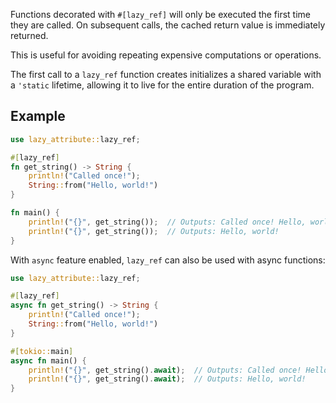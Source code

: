 Functions decorated with `#[lazy_ref]` will only be executed the first time they are called.
On subsequent calls, the cached return value is immediately returned.

This is useful for avoiding repeating expensive computations or operations.

The first call to a `lazy_ref` function creates initializes a shared variable with a `'static` lifetime, allowing it to live for the entire duration of the program.

## Example

```rust
use lazy_attribute::lazy_ref;

#[lazy_ref]
fn get_string() -> String {
    println!("Called once!");
    String::from("Hello, world!")
}

fn main() {
    println!("{}", get_string());  // Outputs: Called once! Hello, world!
    println!("{}", get_string());  // Outputs: Hello, world!
}
```

With `async` feature enabled, `lazy_ref` can also be used with async functions:

```rust
use lazy_attribute::lazy_ref;

#[lazy_ref]
async fn get_string() -> String {
    println!("Called once!");
    String::from("Hello, world!")
}

#[tokio::main]
async fn main() {
    println!("{}", get_string().await);  // Outputs: Called once! Hello, world!
    println!("{}", get_string().await);  // Outputs: Hello, world!
}
```
